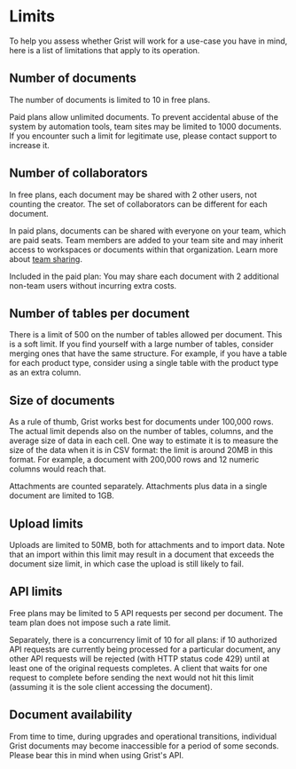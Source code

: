 # Limits

To help you assess whether Grist will work for a use-case you have in
mind, here is a list of limitations that apply to its operation.

## Number of documents

The number of documents is limited to 10 in free plans.

Paid plans allow unlimited documents. To prevent accidental abuse of the system by automation
tools, team sites may be limited to 1000 documents. If you encounter such a limit for legitimate
use, please contact support to increase it.

## Number of collaborators

In free plans, each document may be shared with 2 other users,
not counting the creator.  The set of collaborators can be different
for each document.

In paid plans, documents can be shared with everyone on your team, which are paid seats. Team
members are added to your team site and may inherit access to workspaces or documents
within that organization. Learn more about [team
sharing](team-sharing.md#team-sharing).

Included in the paid plan: You may share each document with 2 additional non-team users without
incurring extra costs.

## Number of tables per document

There is a limit of 500 on the number of tables allowed per document.
This is a soft limit.  If you find yourself with a large number of
tables, consider merging ones that have the same structure.  For
example, if you have a table for each product type, consider using a single
table with the product type as an extra column.

## Size of documents

As a rule of thumb, Grist works best for documents under 100,000 rows. The actual limit depends
also on the number of tables, columns, and the average size of data in each cell. One way to
estimate it is to measure the size of the data when it is in CSV format: the limit is around 20MB
in this format. For example, a document with 200,000 rows and 12 numeric columns would reach that.

Attachments are counted separately. Attachments plus data in a single document are limited to 1GB.

## Upload limits

Uploads are limited to 50MB, both for attachments and to import data. Note that an import within
this limit may result in a document that exceeds the document size limit, in which case the upload
is still likely to fail.

## API limits

Free plans may be limited to 5 API requests per second per document. The team plan does not impose
such a rate limit.

Separately, there is a concurrency limit of 10 for all plans: if 10 authorized API requests are
currently being processed for a particular document, any other API requests will be rejected (with
HTTP status code 429) until at least one of the original requests completes.  A client that waits
for one request to complete before sending the next would not hit this limit (assuming it is the
sole client accessing the document).

## Document availability

From time to time, during upgrades and operational transitions,
individual Grist documents may become inaccessible for a period of
some seconds.  Please bear this in mind when using Grist's API.

